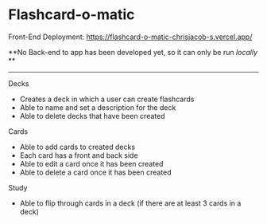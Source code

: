 # Flashcard-o-matic
Front-End Deployment: https://flashcard-o-matic-chrisjacob-s.vercel.app/

**No Back-end to app has been developed yet, so it can only be run _locally_ **

__________________________________________________________________________

Decks
- Creates a deck in which a user can create flashcards
- Able to name and set a description for the deck
- Able to delete decks that have been created

Cards
- Able to add cards to created decks
- Each card has a front and back side
- Able to edit a card once it has been created
- Able to delete a card once it has been created

Study
- Able to flip through cards in a deck (if there are at least 3 cards in a deck)
